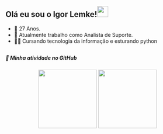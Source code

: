 ## Olá eu sou o Igor Lemke!<img src="https://raw.githubusercontent.com/kaueMarques/kaueMarques/master/hi.gif" width="30px">

- 🎂 27 Anos.
- 💼 Atualmente trabalho como Analista de Suporte.
- 👨‍🎓 Cursando tecnologia da informação e esturando python

##

<div>


##### 🤖 Minha atividade no GitHub
  <div style="display: inline_block;" align="center">
  <img height="160em" src="https://github-readme-stats.vercel.app/api?username=igorlemke&show_icons=true&theme=dark&include_all_commits=true&count_private=true&border_radius=22"/>
  <img height="160em" src="https://github-readme-stats.vercel.app/api/top-langs/?username=igorlemke&layout=compact&langs_count=7&theme=dark&border_radius=16"/>
</div>
